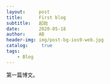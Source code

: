 ```yaml
---
layout:     post
title:      First blog
subtitle:   起始
date:       2020-05-18
author:     AB
header-img: img/post-bg-ios9-web.jpg
catalog: 	 true
tags:
    - Blog
---
```


第一篇博文。
